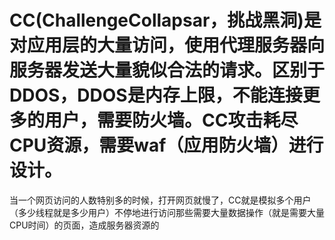 #  CC(ChallengeCollapsar，挑战黑洞)是对应用层的大量访问，使用代理服务器向服务器发送大量貌似合法的请求。区别于DDOS，DDOS是内存上限，不能连接更多的用户，需要防火墙。CC攻击耗尽CPU资源，需要waf（应用防火墙）进行设计。
当一个网页访问的人数特别多的时候，打开网页就慢了，CC就是模拟多个用户（多少线程就是多少用户）不停地进行访问那些需要大量数据操作（就是需要大量CPU时间）的页面，造成服务器资源的


